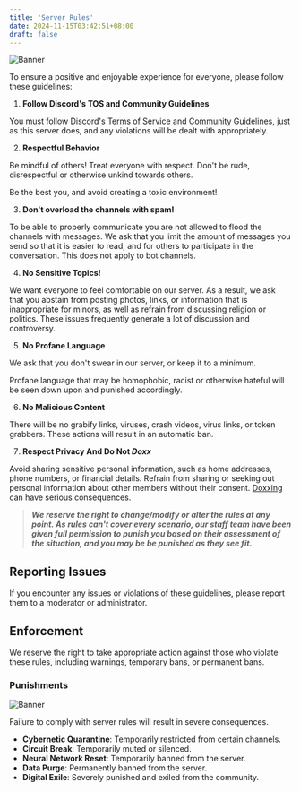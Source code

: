 ```yaml
---
title: 'Server Rules'
date: 2024-11-15T03:42:51+08:00
draft: false
---
```


![Banner](https://cdn.discordapp.com/attachments/1309624833843400807/1315929687796486214/NSG_ServerRulesBanner.gif?ex=68720206&is=6870b086&hm=5ad62e2f1fa6bb50a2f10ded59dbf2e3f9b72c82942e6a9d0947b11c9413a991&)

To ensure a positive and enjoyable experience for everyone, please follow these guidelines:

1. **Follow Discord's TOS and Community Guidelines**

  You must follow [Discord's Terms of Service](https://discord.com/terms) and [Community Guidelines](https://discord.com/guidelines), just as this server does, and any violations will be dealt with appropriately.

2. **Respectful Behavior**

  Be mindful of others! Treat everyone with respect. Don't be rude, disrespectful or otherwise unkind towards others.

  Be the best you, and avoid creating a toxic environment!

3. **Don't overload the channels with spam!**

  To be able to properly communicate you are not allowed to flood the channels with messages. We ask that you limit the amount of messages you send so that it is easier to read, and for others to participate in the conversation. This does not apply to bot channels.

4. **No Sensitive Topics!**

  We want everyone to feel comfortable on our server. As a result, we ask that you abstain from posting photos, links, or information that is inappropriate for minors, as well as refrain from discussing religion or politics. These issues frequently generate a lot of discussion and controversy.

5. **No Profane Language**

  We ask that you don't swear in our server, or keep it to a minimum.

  Profane language that may be homophobic, racist or otherwise hateful will be seen down upon and punished accordingly.

6. **No Malicious Content**

  There will be no grabify links, viruses, crash videos, virus links, or token grabbers. These actions will result in an automatic ban.

7. **Respect Privacy And Do Not *Doxx***

  Avoid sharing sensitive personal information, such as home addresses, phone numbers, or financial details.
Refrain from sharing or seeking out personal information about other members without their consent. [Doxxing](https://cyberbullying.org/doxing-and-cyberbullying) can have serious consequences.


> ***We reserve the right to change/modify or alter the rules at any point. As rules can't cover every scenario, our staff team have been given full permission to punish you based on their assessment of the situation, and you may be be punished as they see fit.***

## Reporting Issues

  If you encounter any issues or violations of these guidelines, please report them to a moderator or administrator.

## Enforcement

  We reserve the right to take appropriate action against those who violate these rules, including warnings, temporary bans, or permanent bans.

### Punishments

![Banner](https://media2.giphy.com/media/NdWqAkvvDzDSwm3WBP/giphy.gif?cid=6c09b952el2ue35dyntajr5drg0mfa3gsizgmb6gonpl2r9l&ep=v1_internal_gif_by_id&rid=giphy.gif&ct=g)

  Failure to comply with server rules will result in severe consequences.

- **Cybernetic Quarantine**: Temporarily restricted from certain channels.
- **Circuit Break**: Temporarily muted or silenced.
- **Neural Network Reset**: Temporarily banned from the server.
- **Data Purge**: Permanently banned from the server.
- **Digital Exile**: Severely punished and exiled from the community.
